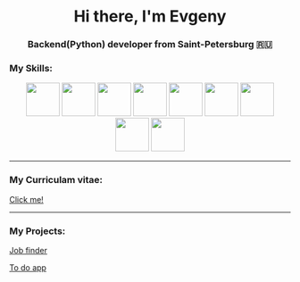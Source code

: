 <h1 align="center">Hi there, I'm Evgeny </h1>
<h3 align="center">Backend(Python) developer from Saint-Petersburg 🇷🇺</h3>

<h3 align="left">My Skills:</h3>
<p align="center">
  <img src="https://cdn.icon-icons.com/icons2/2107/PNG/512/file_type_python_icon_130221.png" width="60">
  <img src="https://cdn.icon-icons.com/icons2/2107/PNG/512/file_type_django_icon_130645.png" width="60">
  <img src="https://cdn.icon-icons.com/icons2/2415/PNG/512/postgresql_original_wordmark_logo_icon_146392.png" width="60">
  <img src="https://cdn.icon-icons.com/icons2/2415/PNG/512/redis_plain_wordmark_logo_icon_146367.png" width="60">
  <img src="https://cdn.icon-icons.com/icons2/2407/PNG/512/docker_icon_146192.png" width="60">
  <img src="https://cdn.icon-icons.com/icons2/2107/PNG/512/file_type_git_icon_130581.png" width="60">
  <img src="https://cdn.icon-icons.com/icons2/2107/PNG/512/file_type_html_icon_130541.png" width="60">
  <img src="https://cdn.icon-icons.com/icons2/1488/PNG/512/5351-css3_102605.png" width="60">
  <img src="https://cdn.icon-icons.com/icons2/2107/PNG/512/file_type_js_official_icon_130509.png" width="60">

</p>
<hr>
<h3 align="left">My Curriculam vitae:</h3>
<a href="https://evggithub198.github.io/resume/">Click me!</a>
<hr>
<h3 align="left">My Projects:</h3>

<p><a href="https://web-production-0868.up.railway.app">Job finder</a></p>

<p><a href="https://web-production-36b5.up.railway.app">To do app</a></p>

